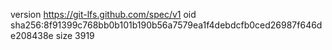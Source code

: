 version https://git-lfs.github.com/spec/v1
oid sha256:8f91399c768bb0b101b190b56a7579ea1f4debdcfb0ced26987f646de208438e
size 3919
